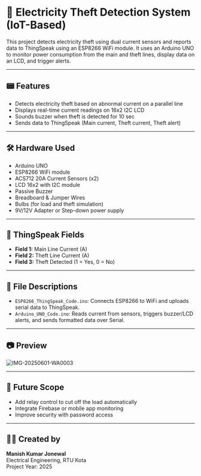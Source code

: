 # 🔌 Electricity Theft Detection System (IoT-Based)

This project detects electricity theft using dual current sensors and reports data to ThingSpeak using an ESP8266 WiFi module. It uses an Arduino UNO to monitor power consumption from the main and theft lines, display data on an LCD, and trigger alerts.

---

## 📟 Features

- Detects electricity theft based on abnormal current on a parallel line
- Displays real-time current readings on 16x2 I2C LCD
- Sounds buzzer when theft is detected for 10 sec
- Sends data to ThingSpeak (Main current, Theft current, Theft alert)

---

## 🛠️ Hardware Used

- Arduino UNO
- ESP8266 WiFi module
- ACS712 20A Current Sensors (x2)
- LCD 16x2 with I2C module
- Passive Buzzer
- Breadboard & Jumper Wires
- Bulbs (for load and theft simulation)
- 9V/12V Adapter or Step-down power supply

---

## 📡 ThingSpeak Fields

- **Field 1:** Main Line Current (A)
- **Field 2:** Theft Line Current (A)
- **Field 3:** Theft Detected (1 = Yes, 0 = No)

---

## 📁 File Descriptions

- `ESP8266_ThingSpeak_Code.ino`: Connects ESP8266 to WiFi and uploads serial data to ThingSpeak.
- `Arduino_UNO_Code.ino`: Reads current from sensors, triggers buzzer/LCD alerts, and sends formatted data over Serial.

---

## 📷 Preview
![IMG-20250601-WA0003](https://github.com/user-attachments/assets/5183b428-64aa-4cef-959a-bda0a81ead40)



---

## 🧠 Future Scope

- Add relay control to cut off the load automatically
- Integrate Firebase or mobile app monitoring
- Improve security with password access

---

## 👨‍💻 Created by

**Manish Kumar Jonewal**  
Electrical Engineering, RTU Kota  
Project Year: 2025
